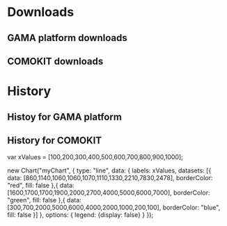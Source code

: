 <script
src="https://cdnjs.cloudflare.com/ajax/libs/Chart.js/2.9.4/Chart.js">
</script>
# Downloads

## GAMA platform downloads

<ul id="gama"></ul>

## COMOKIT downloads

<ul id="comokit"></ul>


# History

## Histoy for GAMA platform

<ul id="histo-gama"></ul>

## History for COMOKIT

<ul id="histo-comokit"></ul>

<script src="./assets/ajax.js"></script>
<script src="./assets/github.js"></script>
<script src="./assets/fromData.js"></script>
<canvas id="myChart" style="width:100%;max-width:700px"></canvas>
var xValues = [100,200,300,400,500,600,700,800,900,1000];

new Chart("myChart", {
  type: "line",
  data: {
    labels: xValues,
    datasets: [{
      data: [860,1140,1060,1060,1070,1110,1330,2210,7830,2478],
      borderColor: "red",
      fill: false
    },{
      data: [1600,1700,1700,1900,2000,2700,4000,5000,6000,7000],
      borderColor: "green",
      fill: false
    },{
      data: [300,700,2000,5000,6000,4000,2000,1000,200,100],
      borderColor: "blue",
      fill: false
    }]
  },
  options: {
    legend: {display: false}
  }
});
